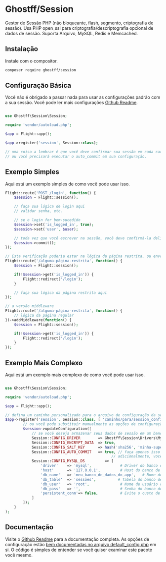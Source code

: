 # Ghostff/Session

Gestor de Sessão PHP (não bloqueante, flash, segmento, criptografia de sessão). Usa PHP open_ssl para criptografia/descriptografia opcional de dados de sessão. Suporta Arquivo, MySQL, Redis e Memcached.

## Instalação

Instale com o compositor.

```bash
composer require ghostff/session
```

## Configuração Básica

Você não é obrigado a passar nada para usar as configurações padrão com a sua sessão. Você pode ler mais configurações [Github Readme](https://github.com/Ghostff/Session).

```php

use Ghostff\Session\Session;

require 'vendor/autoload.php';

$app = Flight::app();

$app->register('session', Session::class);

// uma coisa a lembrar é que você deve confirmar sua sessão em cada carregamento de página
// ou você precisará executar o auto_commit em sua configuração.
```

## Exemplo Simples

Aqui está um exemplo simples de como você pode usar isso.

```php
Flight::route('POST /login', function() {
	$session = Flight::session();

	// faça sua lógica de login aqui
	// validar senha, etc.

	// se o login for bem-sucedido
	$session->set('is_logged_in', true);
	$session->set('user', $user);

	// toda vez que você escrever na sessão, você deve confirmá-la deliberadamente.
	$session->commit();
});

// Esta verificação poderia estar na lógica da página restrita, ou envolvida com middleware.
Flight::route('/alguma-página-restrita', function() {
	$session = Flight::session();

	if(!$session->get('is_logged_in')) {
		Flight::redirect('/login');
	}

	// faça sua lógica da página restrita aqui
});

// a versão middleware
Flight::route('/alguma-página-restrita', function() {
	// lógica da página regular
})->addMiddleware(function() {
	$session = Flight::session();

	if(!$session->get('is_logged_in')) {
		Flight::redirect('/login');
	}
});
```

## Exemplo Mais Complexo

Aqui está um exemplo mais complexo de como você pode usar isso.

```php

use Ghostff\Session\Session;

require 'vendor/autoload.php';

$app = Flight::app();

// defina um caminho personalizado para o arquivo de configuração da sessão e dê a ele uma string aleatória para o id da sessão
$app->register('session', Session::class, [ 'caminho/para/session_config.php', bin2hex(random_bytes(32)) ], function(Session $session) {
		// ou você pode substituir manualmente as opções de configuração
		$session->updateConfiguration([
			// se você deseja armazenar seus dados de sessão em um banco de dados (bom se você quiser algo como, "me desconecte de todos os dispositivos" funcionalidade)
			Session::CONFIG_DRIVER        => Ghostff\Session\Drivers\MySql::class,
			Session::CONFIG_ENCRYPT_DATA  => true,
			Session::CONFIG_SALT_KEY      => hash('sha256', 'minha-super-senha-S3CR3T-salt'), // por favor, mude isso para ser algo diferente
			Session::CONFIG_AUTO_COMMIT   => true, // faça apenas isso se for necessário e/ou for difícil confirmar() sua sessão.
												// adicionalmente, você poderia fazer Flight::after('start', function() { Flight::session()->commit(); });
			Session::CONFIG_MYSQL_DS         => [
				'driver'    => 'mysql',             # Driver do banco de dados para dsn do PDO, por exemplo (mysql:host=...;dbname=...)
				'host'      => '127.0.0.1',         # Host do banco de dados
				'db_name'   => 'meu_banco_de_dados_do_app',   # Nome do banco de dados
				'db_table'  => 'sessões',          # Tabela do banco de dados
				'db_user'   => 'root',              # Nome de usuário do banco de dados
				'db_pass'   => '',                  # Senha do banco de dados
				'persistent_conn'=> false,          # Evite o custo de estabelecer uma nova conexão toda vez que um script precisa conversar com um banco de dados, resultando em uma aplicação web mais rápida. ENCONTRE O LADO NEGATIVO POR SI MESMO
			]
		]);
	}
);
```

## Documentação

Visite o [Github Readme](https://github.com/Ghostff/Session) para a documentação completa. As opções de configuração estão [bem documentadas no arquivo default_config.php](https://github.com/Ghostff/Session/blob/master/src/default_config.php) em si. O código é simples de entender se você quiser examinar este pacote você mesmo.